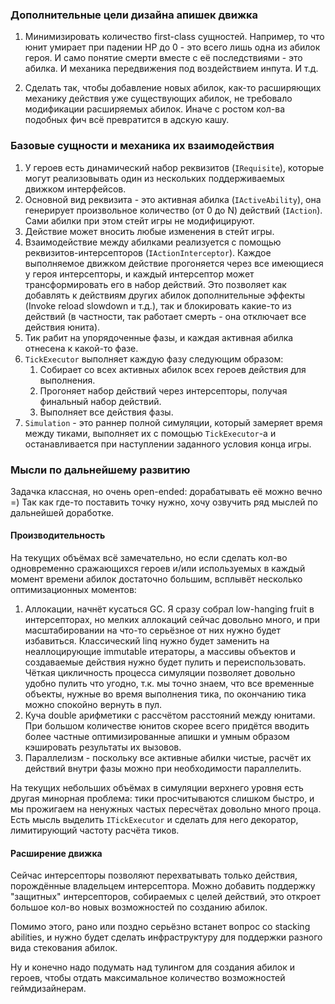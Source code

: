 ﻿### Дополнительные цели дизайна апишек движка

1. Минимизировать количество first-class сущностей.
Например, то что юнит умирает при падении HP до 0 - это всего лишь одна из абилок героя.
И само понятие смерти вместе с её последствиями - это абилка.
И механика передвижения под воздействием инпута.
И т.д.

1. Сделать так, чтобы добавление новых абилок, как-то расширяющих механику действия уже существующих абилок, не требовало модификации расширяемых абилок.
Иначе с ростом кол-ва подобных фич всё превратится в адскую кашу.

### Базовые сущности и механика их взаимодействия

1. У героев есть динамический набор реквизитов (`IRequisite`), которые могут реализовывать один из нескольких поддерживаемых движком интерфейсов.
1. Основной вид реквизита - это активная абилка (`IActiveAbility`), она генерирует произвольное количество (от 0 до N) действий (`IAction`). Сами абилки при этом стейт игры не модифицируют.
1. Действие может вносить любые изменения в стейт игры.
1. Взаимодействие между абилками реализуется с помощью реквизитов-интерсепторов (`IActionInterceptor`).
Каждое выполняемое движком действие прогоняется через все имеющиеся у героя интерсепторы, и каждый интерсептор может трансформировать его в набор действий.
Это позволяет как добавлять к действиям других абилок дополнительные эффекты (Invoke reload slowdown и т.д.), так и блокировать какие-то из действий (в частности, так работает смерть - она отключает все действия юнита).
1. Тик рабит на упорядоченные фазы, и каждая активная абилка отнесена к какой-то фазе.
1. `TickExecutor` выполняет каждую фазу следующим образом:
   1. Собирает со всех активных абилок всех героев действия для выполнения.
   1. Прогоняет набор действий через интерсепторы, получая финальный набор действий.
   1. Выполняет все действия фазы.
1. `Simulation` - это раннер полной симуляции, который замеряет время между тиками, выполняет их с помощью `TickExecutor`-а и останавливается при наступлении заданного условия конца игры.

### Мысли по дальнейшему развитию

Задачка классная, но очень open-ended: дорабатывать её можно вечно =) Так как где-то поставить точку нужно, хочу озвучить ряд мыслей по дальнейшей доработке.

#### Производительность

На текущих объёмах всё замечательно, но если сделать кол-во одновременно сражающихся героев и/или используемых в каждый момент времени абилок достаточно большим, всплывёт несколько оптимизационных моментов:

1. Аллокации, начнёт кусаться GC. Я сразу собрал low-hanging fruit в интерсепторах, но мелких аллокаций сейчас довольно много, и при масштабировании на что-то серьёзное от них нужно будет избавиться. Классический linq нужно будет заменить на неаллоцирующие immutable итераторы, а массивы объектов и создаваемые действия нужно будет пулить и переиспользовать. Чёткая цикличность процесса симуляции позволяет довольно удобно пулить что угодно, т.к. мы точно знаем, что все временные объекты, нужные во время выполнения тика, по окончанию тика можно спокойно вернуть в пул.
1. Куча double арифметики с рассчётом расстояний между юнитами. При большом количестве юнитов скорее всего придётся вводить более частные оптимизированные апишки и умным образом кэшировать результаты их вызовов.
1. Параллелизм - поскольку все активные абилки чистые, расчёт их действий внутри фазы можно при необходимости параллелить.

На текущих небольших объёмах в симуляции верхнего уровня есть другая минорная проблема: тики просчитываются слишком быстро, и мы прожигаем на ненужных частых пересчётах довольно много проца. Есть мысль выделить `ITickExecutor` и сделать для него декоратор, лимитирующий частоту расчёта тиков.

#### Расширение движка

Сейчас интерсепторы позволяют перехватывать только действия, порождённые владельцем интерсептора.
Можно добавить поддержку "защитных" интерсепторов, собираемых с целей действий, это откроет большое кол-во новых возможностей по созданию абилок.

Помимо этого, рано или поздно серьёзно встанет вопрос со stacking abilities, и нужно будет сделать инфраструктуру для поддержки разного вида стекования абилок.

Ну и конечно надо подумать над тулингом для создания абилок и героев, чтобы отдать максимальное количество возможностей геймдизайнерам.
